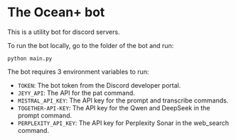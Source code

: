 # The Ocean+ bot

This is a utility bot for discord servers.

To run the bot locally, go to the folder of the bot and run:
```
python main.py
```

The bot requires 3 environment variables to run:
- `TOKEN`: The bot token from the Discord developer portal.
- `JEYY_API`: The API for the pat command.
- `MISTRAL_API_KEY`: The API key for the prompt and transcribe commands.
- `TOGETHER-API-KEY`: The API key for the Qwen and DeepSeek in the prompt command.
- `PERPLEXITY_API_KEY`: The API key for Perplexity Sonar in the web_search command.